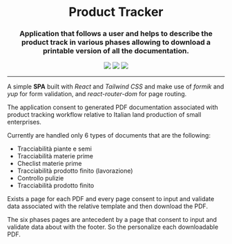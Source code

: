 <h1 align="center"> Product Tracker </h1>
<h3 align="center"> Application that follows a user and helps to describe the product track in various phases allowing to download a printable version of all the documentation. </h3>


<p align="center" >
  <img src="https://img.shields.io/badge/React-20232A?style=for-the-badge&logo=react&logoColor=61DAFB" />
  <img src="https://img.shields.io/badge/JavaScript-F7DF1E?style=for-the-badge&logo=javascript&logoColor=black" />
  <img src="https://img.shields.io/badge/Tailwind_CSS-38B2AC?style=for-the-badge&logo=tailwind-css&logoColor=white" />
</p>

---

A simple <strong>SPA</strong> built with <i>React</i> and <i>Tailwind CSS</i> and make use of <i>formik</i> and <i>yup</i> for form validation, and <i>react-router-dom</i> for page routing. 

The application consent to generated PDF documentation associated with product tracking workflow relative to Italian land production of small enterprises.

Currently are handled only 6 types of documents that are the following:

<ul>
  <li>Tracciabilità piante e semi</li>
  <li>Tracciabilità materie prime</li>
  <li>Checlist materie prime</li>
  <li>Tracciabilità prodotto finito (lavorazione)</li>
  <li>Controllo pulizie</li>
  <li>Tracciabilità prodotto finito</li>
</ul>

Exists a page for each PDF and every page consent to input and validate data associated with the relative template and then download the PDF.

The six phases pages are antecedent by a page that consent to input and validate data about with the footer. So the personalize each downloadable PDF.
